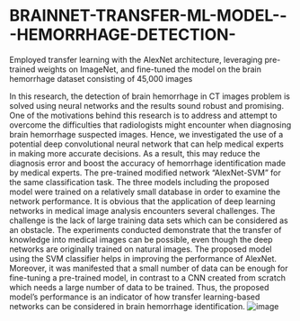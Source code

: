 # BRAINNET-TRANSFER-ML-MODEL---HEMORRHAGE-DETECTION-
Employed transfer learning with the AlexNet architecture, leveraging pre-trained weights on ImageNet, and fine-tuned the model on the brain hemorrhage dataset consisting of 45,000 images

In this research, the detection of brain hemorrhage in CT images problem is solved using neural networks and the results sound robust and promising. One of the motivations behind this research is to address and attempt to overcome the difficulties that radiologists might encounter when diagnosing brain hemorrhage suspected images. Hence, we investigated the use of a potential deep convolutional neural network that can help medical experts in making more accurate decisions. As a result, this may reduce the diagnosis error and boost the accuracy of hemorrhage identification made by medical experts. 
The pre-trained modified network “AlexNet-SVM” for the same classification task. The three models including the proposed model were trained on a relatively small database in order to examine the network performance. It is obvious that the application of deep learning networks in medical image analysis encounters several challenges. The challenge is the lack of large training data sets which can be considered as an obstacle. The experiments conducted demonstrate that the transfer of knowledge into medical images can be possible, even though the deep networks are originally trained on natural images. 
The proposed model using the SVM classifier helps in improving the performance of AlexNet. Moreover, it was manifested that a small number of data can be enough for fine-tuning a pre-trained model, in contrast to a CNN created from scratch which needs a large number of data to be trained. Thus, the proposed model’s performance is an indicator of how transfer learning-based networks can be considered in brain hemorrhage identification.
![image](https://github.com/SINDHUBUGGANA/BRAINNET-TRANSFER-ML-MODEL---HEMORRHAGE-DETECTION-/assets/107263510/9de85291-3e2a-44e0-8b4a-60647722589b)
